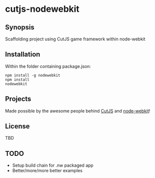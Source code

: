 cutjs-nodewebkit
================

## Synopsis

Scaffolding project using CutJS game framework within node-webkit

## Installation

Within the folder containing package.json:

```
npm install -g nodewebkit
npm install
nodewebkit
```

## Projects

Made possible by the awesome people behind <a href="https://github.com/piqnt/cutjs">CutJS</a> and <a href="https://github.com/rogerwang/node-webkit">node-webkit</a>!

## License

TBD

## TODO

* Setup build chain for .nw packaged app
* Better/more/more better examples